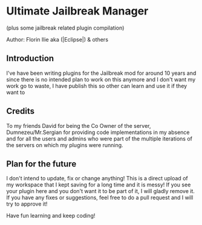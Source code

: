 # Ultimate Jailbreak Manager 
(plus some jailbreak related plugin compilation)

Author: Florin Ilie aka (|Eclipse|) & others

## Introduction
I've have been writing plugins for the Jailbreak mod for around 10 years and since there is no intended plan to work on this anymore and I don't want my work go to waste, I have publish this so other can learn and use it if they want to

## Credits
To my friends David for being the Co Owner of the server, Dumnezeu/Mr.Sergian for providing code implementations in my absence and for all the users and admins who were part of the multiple iterations of the servers on which my plugins were running.

## Plan for the future
I don't intend to update, fix or change anything! This is a direct upload of my workspace that I kept saving for a long time and it is messy! If you see your plugin here and you don't want it to be part of it, I will gladly remove it.
If you have any fixes or suggestions, feel free to do a pull request and I will try to approve it!

Have fun learning and keep coding!
